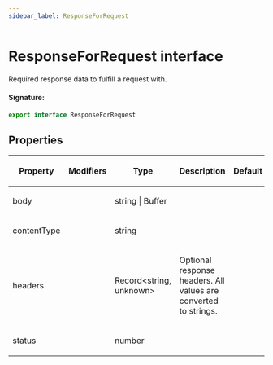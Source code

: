 ```yaml
---
sidebar_label: ResponseForRequest
---
```


# ResponseForRequest interface

Required response data to fulfill a request with.

#### Signature:

```typescript
export interface ResponseForRequest
```

## Properties

<table><thead><tr><th>

Property

</th><th>

Modifiers

</th><th>

Type

</th><th>

Description

</th><th>

Default

</th></tr></thead>
<tbody><tr><td>

body

</td><td>

</td><td>

string \| Buffer

</td><td>

</td><td>

</td></tr>
<tr><td>

contentType

</td><td>

</td><td>

string

</td><td>

</td><td>

</td></tr>
<tr><td>

headers

</td><td>

</td><td>

Record&lt;string, unknown&gt;

</td><td>

Optional response headers. All values are converted to strings.

</td><td>

</td></tr>
<tr><td>

status

</td><td>

</td><td>

number

</td><td>

</td><td>

</td></tr>
</tbody></table>
